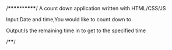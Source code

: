 /******\*\*\*\*******\*\*******\*\*\*\*******/
A count down application written with HTML/CSS/JS

Input:Date and time,You would like to count down to

Output:Is the remaining time in to get to the specified time

/**********************\*\***********************/
